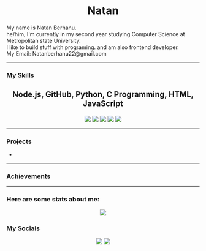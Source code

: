 <h1 align="center">Natan</h1>

<!-- About Me -->
<p align="center">
    <ul style="list-style-type: none; padding: 0;">
        <li>My name is Natan Berhanu.</li>
        <li>he/him, I'm currently in my second year studying Computer Science at Metropolitan state University.</li>
        <li>I like to build stuff with programing. and am also frontend developer.</li>
        <li>My Email: Natanberhanu22@gmail.com</li>
  </ul>
</p>

<hr />

### My Skills

<div align="center">
    <h3 style="font-size: 20px;">Node.js, GitHub, Python, C Programming, HTML, JavaScript</h3>
    <img src="https://img.shields.io/badge/node.js%20-%23339933.svg?style=for-the-badge&logo=nodedotjs&logoColor=white" />
    <img src="https://img.shields.io/badge/github-%23121011.svg?style=for-the-badge&logo=github&logoColor=white" />
    <img src="https://img.shields.io/badge/python-%233776AB?style=for-the-badge&logo=python&logoColor=white" />
    <!--<img src="https://img.shields.io/badge/c-%2300599C?style=for-the-badge&logo=c&logoColor=white" /> -->
    <img src="https://img.shields.io/badge/html%20-%23E34F26?style=for-the-badge&logo=html5&logoColor=white" />
    <img src="https://img.shields.io/badge/javascript%20-%23FFD700?style=for-the-badge&logo=javascript&logoColor=white" />
</div>

<hr />

### Projects

<div style="text-align: left;">
    
- 
</div>
<hr />

### Achievements

<hr />

### Here are some stats about me:

<!-- GitHub Stats -->
<div align="center">
    <img src="https://github-readme-stats.vercel.app/api?username=NatanC3&show_icons=true&include_all_commits=true&count_private=true&hide_border=true&bg_color=00000000&text_color=3768db&title_color=3768db">
</div>



### My Socials
<!-- Social Badges -->
<div align="center">
    <a href="mailto:natanberhanu2@gmail.com"><img src="https://img.shields.io/badge/Gmail-%23D14836?style=for-the-badge&logo=gmail&logoColor=white" /></a>
    <a href="https://www.linkedin.com/in/natan-berhanu-30624831a/"><img src="https://img.shields.io/badge/LinkedIn-%230077B5?style=for-the-badge&logo=linkedin&logoColor=white" /></a>
    
</div>
